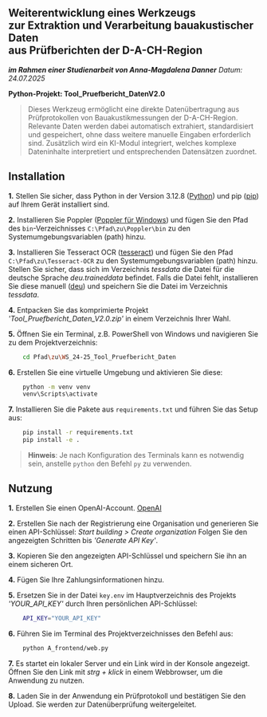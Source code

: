 ## Weiterentwicklung eines Werkzeugs <br>zur Extraktion und Verarbeitung bauakustischer Daten<br>  aus Prüfberichten der D-A-CH-Region
 **_im Rahmen einer Studienarbeit von Anna-Magdalena Danner_** 
_Datum: 24.07.2025_

**Python-Projekt: Tool_Pruefbericht_DatenV2.0**   

> Dieses Werkzeug ermöglicht eine direkte Datenübertragung aus Prüfprotokollen von Bauakustikmessungen der D-A-CH-Region.  Relevante Daten werden dabei automatisch extrahiert, standardisiert und gespeichert, ohne dass weitere manuelle Eingaben erforderlich sind. Zusätzlich wird ein KI-Modul integriert, welches komplexe Dateninhalte interpretiert und entsprechenden Datensätzen zuordnet.   
  
## Installation  
 **1.**  Stellen Sie sicher, dass Python in der Version 3.12.8 ([Python](https://www.python.org/downloads/release/python-3128/)) und pip ([pip](https://pip.pypa.io/en/stable/installation/)) auf Ihrem Gerät installiert sind.
 
**2.** Installieren Sie Poppler  ([Poppler für Windows]((https://github.com/oschwartz10612/poppler-windows/releases))) und fügen Sie den Pfad des `bin`-Verzeichnisses `C:\Pfad\zu\Poppler\bin`  zu  den Systemumgebungsvariablen (path) hinzu. 

**3.** Installieren Sie Tesseract OCR ([tesseract](https://github.com/tesseract-ocr/tesseract/releases/)) und fügen Sie den Pfad `C:\Pfad\zu\Tesseract-OCR` zu den Systemumgebungsvariablen (path) hinzu. 
Stellen Sie sicher, dass sich im Verzeichnis *tessdata* die Datei für die deutsche Sprache *deu.traineddata* befindet. Falls die Datei fehlt, installieren Sie diese manuell ([deu](https://github.com/tesseract-ocr/tessdata/blob/main/deu.traineddata)) und speichern Sie die Datei im Verzeichnis *tessdata*. 

**4.**  Entpacken Sie das komprimierte Projekt *'Tool_Pruefbericht_Daten_V2.0.zip'* in einem Verzeichnis Ihrer Wahl.
 
**5.** Öffnen Sie ein Terminal, z.B. PowerShell von Windows und navigieren Sie zu dem Projektverzeichnis:  
```bash  
	cd Pfad\zu\WS_24-25_Tool_Pruefbericht_Daten
```  
**6.** Erstellen Sie eine virtuelle Umgebung und aktivieren Sie diese:  
```bash  
	python -m venv venv
	venv\Scripts\activate  
``` 
**7.** Installieren Sie die Pakete aus `requirements.txt` und führen Sie das Setup aus:  
```bash  
	pip install -r requirements.txt
	pip install -e .
```  
> **Hinweis**: Je nach Konfiguration des Terminals kann es notwendig sein, anstelle `python` den Befehl `py` zu verwenden.  
>  
## Nutzung  
**1.** Erstellen Sie einen OpenAI-Account. [OpenAI](https://platform.openai.com/signup)  

**2.** Erstellen Sie nach der Registrierung eine Organisation und generieren Sie einen API-Schlüssel:  *Start building > Create organization*
Folgen Sie den angezeigten Schritten bis *'Generate API Key'*.  

**3.** Kopieren Sie den angezeigten API-Schlüssel und speichern Sie ihn an einem sicheren Ort.  

**4.** Fügen Sie Ihre Zahlungsinformationen hinzu.  

**5.** Ersetzen Sie in der Datei `key.env` im Hauptverzeichnis des Projekts *'YOUR_API_KEY'* durch Ihren persönlichen API-Schlüssel:  
```bash
	API_KEY="YOUR_API_KEY" 
```
**6.** Führen Sie im Terminal des Projektverzeichnisses den Befehl aus:  
```bash  
	python A_frontend/web.py
```  
**7.** Es startet ein lokaler Server und ein Link wird in der Konsole angezeigt.  
    Öffnen Sie den Link mit *strg + klick* in einem Webbrowser, um die Anwendung zu nutzen. 
    
**8.** Laden Sie in der Anwendung ein Prüfprotokoll und bestätigen Sie den Upload. Sie werden zur Datenüberprüfung weitergeleitet.   
